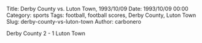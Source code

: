 Title: Derby County vs. Luton Town, 1993/10/09
Date: 1993/10/09 00:00
Category: sports
Tags: football, football scores, Derby County, Luton Town
Slug: derby-county-vs-luton-town
Author: carbonero


Derby County 2 - 1 Luton Town
